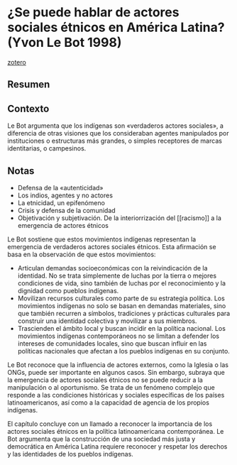 # ¿Se puede hablar de actores sociales étnicos en América Latina? (Yvon Le Bot 1998)
[zotero](zotero://select/items/@lebot1998)

## Resumen


## Contexto

Le Bot argumenta que los indígenas son «verdaderos actores sociales», a diferencia de otras visiones que los consideraban agentes manipulados por instituciones o estructuras más grandes, o simples receptores de marcas identitarias, o campesinos.

## Notas
<!--El libro se estructura en-->
- Defensa de la «autenticidad»
- Los indios, agentes y no actores
- La etnicidad, un epifenómeno
- Crisis y defensa de la comunidad
- Objetivación y subjetivación. De la interiorrización del [[racismo]] a la emergencia de actores étnicos

<!--Argumentos generales:-->

Le Bot sostiene que estos movimientos indígenas representan la emergencia de verdaderos actores sociales étnicos. Esta afirmación se basa en la observación de que estos movimientos:

- Articulan demandas socioeconómicas con la reivindicación de la identidad. No se trata simplemente de luchas por la tierra o mejores condiciones de vida, sino también de luchas por el reconocimiento y la dignidad como pueblos indígenas.
- Movilizan recursos culturales como parte de su estrategia política. Los movimientos indígenas no solo se basan en demandas materiales, sino que también recurren a símbolos, tradiciones y prácticas culturales para construir una identidad colectiva y movilizar a sus miembros.
- Trascienden el ámbito local y buscan incidir en la política nacional. Los movimientos indígenas contemporáneos no se limitan a defender los intereses de comunidades locales, sino que buscan influir en las políticas nacionales que afectan a los pueblos indígenas en su conjunto.

Le Bot reconoce que la influencia de actores externos, como la Iglesia o las ONGs, puede ser importante en algunos casos. Sin embargo, subraya que la emergencia de actores sociales étnicos no se puede reducir a la manipulación o al oportunismo. Se trata de un fenómeno complejo que responde a las condiciones históricas y sociales específicas de los países latinoamericanos, así como a la capacidad de agencia de los propios indígenas.

El capítulo concluye con un llamado a reconocer la importancia de los actores sociales étnicos en la política latinoamericana contemporánea. Le Bot argumenta que la construcción de una sociedad más justa y democrática en América Latina requiere reconocer y respetar los derechos y las identidades de los pueblos indígenas.
